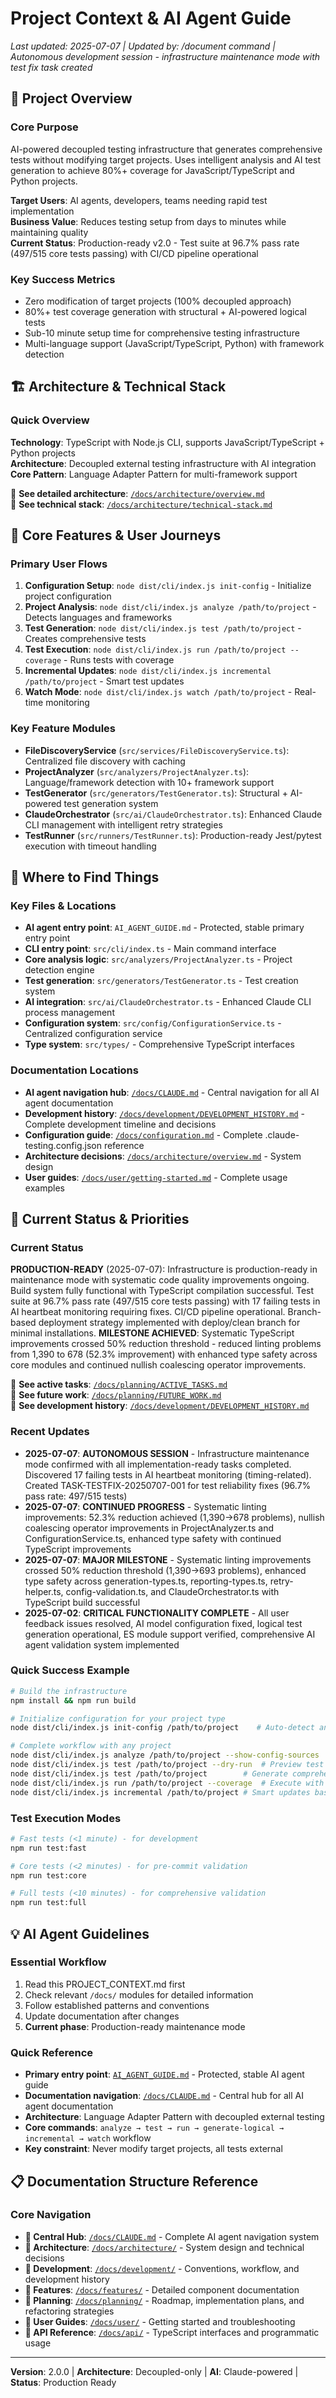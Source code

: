 # Project Context & AI Agent Guide

*Last updated: 2025-07-07 | Updated by: /document command | Autonomous development session - infrastructure maintenance mode with test fix task created*

## 🎯 Project Overview

### Core Purpose
AI-powered decoupled testing infrastructure that generates comprehensive tests without modifying target projects. Uses intelligent analysis and AI test generation to achieve 80%+ coverage for JavaScript/TypeScript and Python projects.

**Target Users**: AI agents, developers, teams needing rapid test implementation  
**Business Value**: Reduces testing setup from days to minutes while maintaining quality  
**Current Status**: Production-ready v2.0 - Test suite at 96.7% pass rate (497/515 core tests passing) with CI/CD pipeline operational

### Key Success Metrics
- Zero modification of target projects (100% decoupled approach)
- 80%+ test coverage generation with structural + AI-powered logical tests
- Sub-10 minute setup time for comprehensive testing infrastructure
- Multi-language support (JavaScript/TypeScript, Python) with framework detection

## 🏗️ Architecture & Technical Stack

### Quick Overview
**Technology**: TypeScript with Node.js CLI, supports JavaScript/TypeScript + Python projects  
**Architecture**: Decoupled external testing infrastructure with AI integration  
**Core Pattern**: Language Adapter Pattern for multi-framework support

📖 **See detailed architecture**: [`/docs/architecture/overview.md`](./docs/architecture/overview.md)  
📖 **See technical stack**: [`/docs/architecture/technical-stack.md`](./docs/architecture/technical-stack.md)

## 🚀 Core Features & User Journeys

### Primary User Flows
1. **Configuration Setup**: `node dist/cli/index.js init-config` - Initialize project configuration
2. **Project Analysis**: `node dist/cli/index.js analyze /path/to/project` - Detects languages and frameworks
3. **Test Generation**: `node dist/cli/index.js test /path/to/project` - Creates comprehensive tests
4. **Test Execution**: `node dist/cli/index.js run /path/to/project --coverage` - Runs tests with coverage
5. **Incremental Updates**: `node dist/cli/index.js incremental /path/to/project` - Smart test updates
6. **Watch Mode**: `node dist/cli/index.js watch /path/to/project` - Real-time monitoring

### Key Feature Modules
- **FileDiscoveryService** (`src/services/FileDiscoveryService.ts`): Centralized file discovery with caching
- **ProjectAnalyzer** (`src/analyzers/ProjectAnalyzer.ts`): Language/framework detection with 10+ framework support
- **TestGenerator** (`src/generators/TestGenerator.ts`): Structural + AI-powered test generation system
- **ClaudeOrchestrator** (`src/ai/ClaudeOrchestrator.ts`): Enhanced Claude CLI management with intelligent retry strategies
- **TestRunner** (`src/runners/TestRunner.ts`): Production-ready Jest/pytest execution with timeout handling

## 📍 Where to Find Things

### Key Files & Locations
- **AI agent entry point**: `AI_AGENT_GUIDE.md` - Protected, stable primary entry point
- **CLI entry point**: `src/cli/index.ts` - Main command interface
- **Core analysis logic**: `src/analyzers/ProjectAnalyzer.ts` - Project detection engine
- **Test generation**: `src/generators/TestGenerator.ts` - Test creation system
- **AI integration**: `src/ai/ClaudeOrchestrator.ts` - Enhanced Claude CLI process management
- **Configuration system**: `src/config/ConfigurationService.ts` - Centralized configuration service
- **Type system**: `src/types/` - Comprehensive TypeScript interfaces

### Documentation Locations
- **AI agent navigation hub**: [`/docs/CLAUDE.md`](./docs/CLAUDE.md) - Central navigation for all AI agent documentation
- **Development history**: [`/docs/development/DEVELOPMENT_HISTORY.md`](./docs/development/DEVELOPMENT_HISTORY.md) - Complete development timeline and decisions
- **Configuration guide**: [`/docs/configuration.md`](./docs/configuration.md) - Complete .claude-testing.config.json reference
- **Architecture decisions**: [`/docs/architecture/overview.md`](./docs/architecture/overview.md) - System design
- **User guides**: [`/docs/user/getting-started.md`](./docs/user/getting-started.md) - Complete usage examples

## 🎯 Current Status & Priorities

### Current Status
**PRODUCTION-READY** (2025-07-07): Infrastructure is production-ready in maintenance mode with systematic code quality improvements ongoing. Build system fully functional with TypeScript compilation successful. Test suite at 96.7% pass rate (497/515 core tests passing) with 17 failing tests in AI heartbeat monitoring requiring fixes. CI/CD pipeline operational. Branch-based deployment strategy implemented with deploy/clean branch for minimal installations. **MILESTONE ACHIEVED**: Systematic TypeScript improvements crossed 50% reduction threshold - reduced linting problems from 1,390 to 678 (52.3% improvement) with enhanced type safety across core modules and continued nullish coalescing operator improvements.

📖 **See active tasks**: [`/docs/planning/ACTIVE_TASKS.md`](./docs/planning/ACTIVE_TASKS.md)  
📖 **See future work**: [`/docs/planning/FUTURE_WORK.md`](./docs/planning/FUTURE_WORK.md)  
📖 **See development history**: [`/docs/development/DEVELOPMENT_HISTORY.md`](./docs/development/DEVELOPMENT_HISTORY.md)

### Recent Updates
- **2025-07-07**: **AUTONOMOUS SESSION** - Infrastructure maintenance mode confirmed with all implementation-ready tasks completed. Discovered 17 failing tests in AI heartbeat monitoring (timing-related). Created TASK-TESTFIX-20250707-001 for test reliability fixes (96.7% pass rate: 497/515 tests)
- **2025-07-07**: **CONTINUED PROGRESS** - Systematic linting improvements: 52.3% reduction achieved (1,390→678 problems), nullish coalescing operator improvements in ProjectAnalyzer.ts and ConfigurationService.ts, enhanced type safety with continued TypeScript improvements
- **2025-07-07**: **MAJOR MILESTONE** - Systematic linting improvements crossed 50% reduction threshold (1,390→693 problems), enhanced type safety across generation-types.ts, reporting-types.ts, retry-helper.ts, config-validation.ts, and ClaudeOrchestrator.ts with TypeScript build successful
- **2025-07-02**: **CRITICAL FUNCTIONALITY COMPLETE** - All user feedback issues resolved, AI model configuration fixed, logical test generation operational, ES module support verified, comprehensive AI agent validation system implemented

### Quick Success Example
```bash
# Build the infrastructure
npm install && npm run build

# Initialize configuration for your project type
node dist/cli/index.js init-config /path/to/project    # Auto-detect and set up config

# Complete workflow with any project
node dist/cli/index.js analyze /path/to/project --show-config-sources  # Detect languages/frameworks + debug config
node dist/cli/index.js test /path/to/project --dry-run  # Preview test generation
node dist/cli/index.js test /path/to/project        # Generate comprehensive tests
node dist/cli/index.js run /path/to/project --coverage  # Execute with coverage
node dist/cli/index.js incremental /path/to/project # Smart updates based on Git changes
```

### Test Execution Modes
```bash
# Fast tests (<1 minute) - for development
npm run test:fast

# Core tests (<2 minutes) - for pre-commit validation
npm run test:core

# Full tests (<10 minutes) - for comprehensive validation
npm run test:full
```

## 💡 AI Agent Guidelines

### Essential Workflow
1. Read this PROJECT_CONTEXT.md first
2. Check relevant `/docs/` modules for detailed information
3. Follow established patterns and conventions
4. Update documentation after changes
5. **Current phase**: Production-ready maintenance mode

### Quick Reference
- **Primary entry point**: [`AI_AGENT_GUIDE.md`](./AI_AGENT_GUIDE.md) - Protected, stable AI agent guide
- **Documentation navigation**: [`/docs/CLAUDE.md`](./docs/CLAUDE.md) - Central hub for all AI agent documentation
- **Architecture**: Language Adapter Pattern with decoupled external testing
- **Core commands**: `analyze → test → run → generate-logical → incremental → watch` workflow
- **Key constraint**: Never modify target projects, all tests external

## 📋 Documentation Structure Reference

### Core Navigation
- **📖 Central Hub**: [`/docs/CLAUDE.md`](./docs/CLAUDE.md) - Complete AI agent navigation system
- **📖 Architecture**: [`/docs/architecture/`](./docs/architecture/) - System design and technical decisions
- **📖 Development**: [`/docs/development/`](./docs/development/) - Conventions, workflow, and development history
- **📖 Features**: [`/docs/features/`](./docs/features/) - Detailed component documentation
- **📖 Planning**: [`/docs/planning/`](./docs/planning/) - Roadmap, implementation plans, and refactoring strategies
- **📖 User Guides**: [`/docs/user/`](./docs/user/) - Getting started and troubleshooting
- **📖 API Reference**: [`/docs/api/`](./docs/api/) - TypeScript interfaces and programmatic usage

---

**Version**: 2.0.0 | **Architecture**: Decoupled-only | **AI**: Claude-powered | **Status**: Production Ready